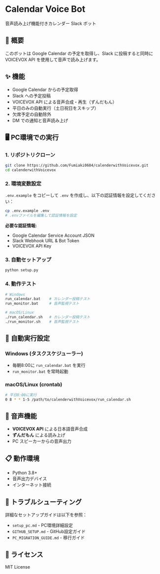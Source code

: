 # Calendar Voice Bot

音声読み上げ機能付きカレンダー Slack ボット

## 🎯 概要

このボットは Google Calendar の予定を取得し、Slack に投稿すると同時に VOICEVOX API を使用して音声で読み上げます。

## ✨ 機能

- Google Calendar からの予定取得
- Slack への予定投稿
- VOICEVOX API による音声合成・再生（ずんだもん）
- 平日のみの自動実行（土日祝日をスキップ）
- 欠席予定の自動除外
- DM での通知と音声読み上げ

## 🖥️ PC環境での実行

### 1. リポジトリクローン

```bash
git clone https://github.com/Fumiaki0604/calenderwithVoicevox.git
cd calenderwithVoicevox
```

### 2. 環境変数設定

`.env.example` をコピーして `.env` を作成し、以下の認証情報を設定してください：

```bash
cp .env.example .env
# .envファイルを編集して認証情報を設定
```

**必要な認証情報:**
- Google Calendar Service Account JSON
- Slack Webhook URL & Bot Token
- VOICEVOX API Key

### 3. 自動セットアップ

```bash
python setup.py
```

### 4. 動作テスト

```bash
# Windows
run_calendar.bat    # カレンダー投稿テスト
run_monitor.bat     # 音声監視テスト

# macOS/Linux
./run_calendar.sh   # カレンダー投稿テスト
./run_monitor.sh    # 音声監視テスト
```

## 🔄 自動実行設定

### Windows (タスクスケジューラー)
- 毎朝8:00に `run_calendar.bat` を実行
- `run_monitor.bat` を常時起動

### macOS/Linux (crontab)
```bash
# 平日8:00に実行
0 8 * * 1-5 /path/to/calenderwithVoicevox/run_calendar.sh
```

## 🎵 音声機能

- **VOICEVOX API** による日本語音声合成
- **ずんだもん** による読み上げ
- PC スピーカーからの音声出力

## 📋 動作環境

- Python 3.8+
- 音声出力デバイス
- インターネット接続

## 🔧 トラブルシューティング

詳細なセットアップガイドは以下を参照：
- `setup_pc.md` - PC環境詳細設定
- `GITHUB_SETUP.md` - GitHub設定ガイド
- `PC_MIGRATION_GUIDE.md` - 移行ガイド

## 📄 ライセンス

MIT License